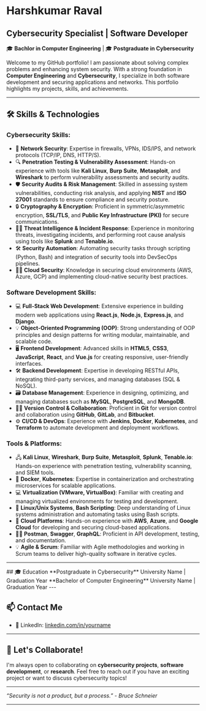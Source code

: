 # Harshkumar Raval

## Cybersecurity Specialist | Software Developer  
🎓 **Bachlor in Computer Engineering** | 🎓 **Postgraduate in Cybersecurity**

Welcome to my GitHub portfolio! I am passionate about solving complex problems and enhancing system security. With a strong foundation in **Computer Engineering** and **Cybersecurity**, I specialize in both software development and securing applications and networks. This portfolio highlights my projects, skills, and achievements.

---

## 🛠️ Skills & Technologies

### **Cybersecurity Skills:**
- 🔐 **Network Security**: Expertise in firewalls, VPNs, IDS/IPS, and network protocols (TCP/IP, DNS, HTTP/S).
- 🔍 **Penetration Testing & Vulnerability Assessment**: Hands-on experience with tools like **Kali Linux**, **Burp Suite**, **Metasploit**, and **Wireshark** to perform vulnerability assessments and security audits.
- 🛡️ **Security Audits & Risk Management**: Skilled in assessing system vulnerabilities, conducting risk analysis, and applying **NIST** and **ISO 27001** standards to ensure compliance and security posture.
- 🔒 **Cryptography & Encryption**: Proficient in symmetric/asymmetric encryption, **SSL/TLS**, and **Public Key Infrastructure (PKI)** for secure communications.
- 🧑‍💻 **Threat Intelligence & Incident Response**: Experience in monitoring threats, investigating incidents, and performing root cause analysis using tools like **Splunk** and **Tenable.io**.
- 🛠️ **Security Automation**: Automating security tasks through scripting (Python, Bash) and integration of security tools into DevSecOps pipelines.
- 🧑‍💻 **Cloud Security**: Knowledge in securing cloud environments (AWS, Azure, GCP) and implementing cloud-native security best practices.

### **Software Development Skills:**
- 💻 **Full-Stack Web Development**: Extensive experience in building modern web applications using **React.js**, **Node.js**, **Express.js**, and **Django**.
- 💡 **Object-Oriented Programming (OOP)**: Strong understanding of OOP principles and design patterns for writing modular, maintainable, and scalable code.
- 🖥️ **Frontend Development**: Advanced skills in **HTML5**, **CSS3**, **JavaScript**, **React**, and **Vue.js** for creating responsive, user-friendly interfaces.
- 🛠️ **Backend Development**: Expertise in developing RESTful APIs, integrating third-party services, and managing databases (SQL & NoSQL).
- 🗃️ **Database Management**: Experience in designing, optimizing, and managing databases such as **MySQL**, **PostgreSQL**, and **MongoDB**.
- 🧑‍💻 **Version Control & Collaboration**: Proficient in **Git** for version control and collaboration using **GitHub**, **GitLab**, and **Bitbucket**.
- ⚙️ **CI/CD & DevOps**: Experience with **Jenkins**, **Docker**, **Kubernetes**, and **Terraform** to automate development and deployment workflows.

### **Tools & Platforms:**
- 🖧 **Kali Linux**, **Wireshark**, **Burp Suite**, **Metasploit**, **Splunk**, **Tenable.io**: Hands-on experience with penetration testing, vulnerability scanning, and SIEM tools.
- 🧩 **Docker**, **Kubernetes**: Expertise in containerization and orchestrating microservices for scalable applications.
- 💻 **Virtualization (VMware, VirtualBox)**: Familiar with creating and managing virtualized environments for testing and development.
- 🔧 **Linux/Unix Systems**, **Bash Scripting**: Deep understanding of Linux systems administration and automating tasks using Bash scripts.
- 🔨 **Cloud Platforms**: Hands-on experience with **AWS**, **Azure**, and **Google Cloud** for developing and securing cloud-based applications.
- 🧑‍💻 **Postman**, **Swagger**, **GraphQL**: Proficient in API development, testing, and documentation.
- 💡 **Agile & Scrum**: Familiar with Agile methodologies and working in Scrum teams to deliver high-quality software in iterative cycles.


---

<!-- ## 📂 Projects

### 1. [Cybersecurity Vulnerability Scanner](https://github.com/yourusername/project1)
**Description:**  
A tool designed to perform vulnerability scanning and identify security issues on web applications. Uses automated scripts and open-source security tools to report vulnerabilities in real-time.

**Key Features:**
- Scans for OWASP Top 10 vulnerabilities
- Integrates with CI/CD pipelines for security automation
- Detailed vulnerability reports

![Vulnerability Scanner Screenshot](https://your-image-link.com)

**Tech Stack:** Python, Docker, OpenVAS, Burp Suite

---

### 2. [Secure File Encryption System](https://github.com/yourusername/project2)
**Description:**  
A file encryption application that uses AES and RSA encryption algorithms to secure sensitive data, ensuring safe data transfer over the network.

**Key Features:**
- AES and RSA encryption algorithms
- Secure key management
- File integrity checks using hash functions

![Encryption System Screenshot](https://your-image-link.com)

**Tech Stack:** Python, Cryptography, Flask

---

### 3. [Full-Stack E-commerce Web Application](https://github.com/yourusername/project3)
**Description:**  
An end-to-end e-commerce platform for users to browse, purchase products, and track orders. Includes secure user authentication and payment gateway integration.

**Key Features:**
- Secure user authentication and authorization
- Payment integration with Stripe
- Product catalog and order tracking

![E-commerce Web App Screenshot](https://your-image-link.com)

**Tech Stack:** React, Node.js, Express.js, MongoDB, Stripe API

---  --!>

## 🎓 Education

**Postgraduate in Cybersecurity**  
University Name | Graduation Year

**Bachelor of Computer Engineering**  
University Name | Graduation Year

---

 <!-- ## 🏅 Certifications

- Certified Ethical Hacker (CEH)
- CompTIA Security+
- AWS Certified Security Specialty
- Cisco Certified Network Associate (CCNA) 

---

## 📝 Blog & Articles

Check out my [personal blog](https://www.yourwebsite.com) where I write about **cybersecurity trends**, **secure coding practices**, and **software development**.

---  -->

## 📫 Contact Me

<!--- 📧 Email: [your.email@example.com](mailto:your.email@example.com) -->
- 💼 LinkedIn: [linkedin.com/in/yourname](www.linkedin.com/in/harshkumaraval)
<!--- 🐦 Twitter: [@yourtwitterhandle](https://twitter.com/yourtwitterhandle) -->
<!--- 🌐 Website: [www.yourwebsite.com](https://www.yourwebsite.com) -->

---

## 🔗 Let's Collaborate!

I'm always open to collaborating on **cybersecurity projects**, **software development**, or **research**. Feel free to reach out if you have an exciting project or want to discuss cybersecurity topics!

---

*“Security is not a product, but a process.” - Bruce Schneier*

---

<!-- ## 📍 Extra Features

You can add **badges** to show your skills and achievements, like this:

![Python](https://img.shields.io/badge/Python-3.8-blue)
![JavaScript](https://img.shields.io/badge/JavaScript-ES6-yellow)
![Kali Linux](https://img.shields.io/badge/Kali-Linux-black)
![AWS Certified](https://img.shields.io/badge/AWS-Certified-green) -->
